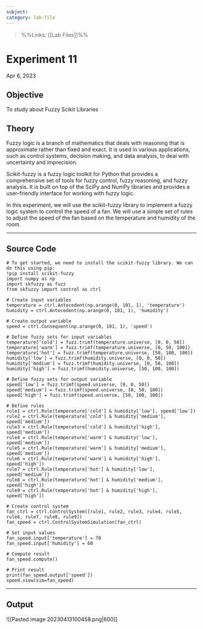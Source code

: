 ```yaml
---
subject: 
category: lab-file
---
```

>%%Links: [[Lab Files]]%%

# Experiment 11
Apr 6, 2023

## Objective
To study about Fuzzy Scikit Libraries

## Theory
Fuzzy logic is a branch of mathematics that deals with reasoning that is approximate rather than fixed and exact. It is used in various applications, such as control systems, decision making, and data analysis, to deal with uncertainty and imprecision.

Scikit-fuzzy is a fuzzy logic toolkit for Python that provides a comprehensive set of tools for fuzzy control, fuzzy reasoning, and fuzzy analysis. It is built on top of the SciPy and NumPy libraries and provides a user-friendly interface for working with fuzzy logic.

In this experiment, we will use the scikit-fuzzy library to implement a fuzzy logic system to control the speed of a fan. We will use a simple set of rules to adjust the speed of the fan based on the temperature and humidity of the room.

---
## Source Code
```
# To get started, we need to install the scikit-fuzzy library. We can do this using pip:
!pip install scikit-fuzzy
import numpy as np
import skfuzzy as fuzz
from skfuzzy import control as ctrl

# Create input variables
temperature = ctrl.Antecedent(np.arange(0, 101, 1), 'temperature')
humidity = ctrl.Antecedent(np.arange(0, 101, 1), 'humidity')

# Create output variable
speed = ctrl.Consequent(np.arange(0, 101, 1), 'speed')

# Define fuzzy sets for input variables
temperature['cold'] = fuzz.trimf(temperature.universe, [0, 0, 50])
temperature['warm'] = fuzz.trimf(temperature.universe, [0, 50, 100])
temperature['hot'] = fuzz.trimf(temperature.universe, [50, 100, 100])
humidity['low'] = fuzz.trimf(humidity.universe, [0, 0, 50])
humidity['medium'] = fuzz.trimf(humidity.universe, [0, 50, 100])
humidity['high'] = fuzz.trimf(humidity.universe, [50, 100, 100])

# Define fuzzy sets for output variable
speed['low'] = fuzz.trimf(speed.universe, [0, 0, 50])
speed['medium'] = fuzz.trimf(speed.universe, [0, 50, 100])
speed['high'] = fuzz.trimf(speed.universe, [50, 100, 100])

# Define rules
rule1 = ctrl.Rule(temperature['cold'] & humidity['low'], speed['low'])
rule2 = ctrl.Rule(temperature['cold'] & humidity['medium'], speed['medium'])
rule3 = ctrl.Rule(temperature['cold'] & humidity['high'], speed['medium'])
rule4 = ctrl.Rule(temperature['warm'] & humidity['low'], speed['medium'])
rule5 = ctrl.Rule(temperature['warm'] & humidity['medium'], speed['medium'])
rule6 = ctrl.Rule(temperature['warm'] & humidity['high'], speed['high'])
rule7 = ctrl.Rule(temperature['hot'] & humidity['low'], speed['medium'])
rule8 = ctrl.Rule(temperature['hot'] & humidity['medium'], speed['high'])
rule9 = ctrl.Rule(temperature['hot'] & humidity['high'], speed['high'])

# Create control system
fan_ctrl = ctrl.ControlSystem([rule1, rule2, rule3, rule4, rule5, rule6, rule7, rule8, rule9])
fan_speed = ctrl.ControlSystemSimulation(fan_ctrl)

# Set input values
fan_speed.input['temperature'] = 70
fan_speed.input['humidity'] = 60

# Compute result
fan_speed.compute()

# Print result
print(fan_speed.output['speed'])
speed.view(sim=fan_speed)
```

---
## Output
<span class="centerImg">![[Pasted image 20230413100458.png|600]]</span>